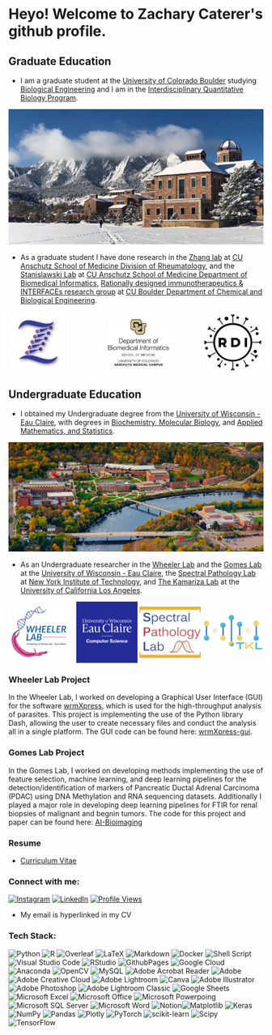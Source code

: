 # Heyo! Welcome to Zachary Caterer's github profile. 

## Graduate Education
- I am a graduate student at the [University of Colorado Boulder](https://www.colorado.edu/) studying [Biological Engineering](https://www.colorado.edu/chbe/apply/graduate-program/biological-engineering-phd-program) and I am in the [Interdisciplinary Quantitative Biology Program](https://www.colorado.edu/certificate/iqbiology/).  

![Boulder Campus](assets/boulder/mountains.jpg)

- As a graduate student I have done research in the [Zhang lab](https://fanzhanglab.org/) at [CU Anschutz School of Medicine Division of Rheumatology](https://medschool.cuanschutz.edu/rheumatology), and the [Stanislawski Lab](https://medschool.cuanschutz.edu/dbmi/lab-pages/stanislawski-lab) at [CU Anschutz School of Medicine Department of Biomedical Informatics](https://medschool.cuanschutz.edu/dbmi), [Rationally designed immunotherapeutics & INTERFACEs research group](https://www.sprengergroup.com/) at [CU Boulder Department of Chemical and Biological Engineering](https://www.colorado.edu/chbe/). 
<div style="display: flex; align-items: center; justify-content: space-between; width: 100%;">
  <img src="assets/boulder/zhang_lab_logo.png" alt="Zhang Lab Logo"  href = "https://fanzhanglab.org/" style="width: 24%; margin-right: 10px;">
  <img src="assets/boulder/dbmi_cua_logo.jpg" alt="CU Anschutz DBMI Logo" href = "https://medschool.cuanschutz.edu/dbmi/lab-pages/stanislawski-lab" style="width: 24%; height:100%">
  <img src="assets/boulder/RDI_logo.png" alt="RDI Logo" href = "https://www.sprengergroup.com/" style="width: 24%; height:100%">
</div>

## Undergraduate Education
- I obtained my Undergraduate degree from the [University of Wisconsin - Eau Claire](https://www.uwec.edu/), with degrees in [Biochemistry, Molecular Biology](https://www.uwec.edu/academics/programs/undergraduate/biochemistry-molecular-biology/), and [Applied Mathematics, and Statistics](https://www.uwec.edu/academics/programs/undergraduate/statistics-applied-mathematics/).

![UWEC Ariel](assets/uwec/uwec_aerial.jpg)
- As an Undergraduate researcher in the [Wheeler Lab](https://wheelerlab.bio/) and the [Gomes Lab](https://www.uwec.edu/profiles/gomesr/) at the [University of Wisconsin - Eau Claire](https://www.uwec.edu/), the [Spectral Pathology Lab](https://www.spectralpathology.com/home) at [New York Institute of Technology](https://www.nyit.edu/), and [The Kamariza Lab](https://www.kamarizalab.com/) at the [University of California Los Angeles](https://www.ucla.edu/). 

<div style="display: flex; align-items: center; justify-content: space-between; width: 100%;">
  <img src="assets/uwec/wheeler_lab_logo.svg" alt="Wheeler Lab Logo"  href = "https://wheelerlab.bio/" style="width: 24%; margin-right: 10px;">
  <img src="assets/uwec/uwec_cs_logo.png" alt="UWEC CS Logo" href = "https://www.uwec.edu/profiles/gomesr/" style="width: 24%;">
  <img src="assets/uwec/spl_logo.png" alt="SPL Logo" href = "https://www.spectralpathology.com/home" style="width: 24%;">
  <img src="assets/uwec/TKL_logo.jpg" alt="TKL Logo" href = "https://www.kamarizalab.com/" style="width: 24%;">
</div>

### Wheeler Lab Project
In the Wheeler Lab, I worked on developing a Graphical User Interface (GUI) for the software [wrmXpress](https://github.com/zamanianlab/wrmXpress), which is used for the high-throughput analysis of parasites. This project is implementing the use of the Python library Dash, allowing the user to create necessary files and conduct the analysis all in a single platform. The GUI code can be found here: [wrmXpress-gui](https://github.com/wheelerlab-uwec/wrmXpress-gui).

### Gomes Lab Project
In the Gomes Lab, I worked on developing methods implementing the use of feature selection, machine learning, and deep learning pipelines for the detection/identification of markers of Pancreatic Ductal Adrenal Carcinoma (PDAC) using DNA Methylation and RNA sequencing datasets. Additionally I played a major role in developing deep learning pipelines for FTIR for renal biopsies of malignant and begnin tumors. The code for this project and paper can be found here: [AI-Bioimaging](https://github.com/caterer-z-t/AI-Bioimaging)

### Resume
- [Curriculum Vitae](assets/zc_cv_a.pdf)

### Connect with me:
[![Instagram](https://img.shields.io/badge/Instagram-%23E4405F.svg?logo=Instagram&logoColor=white)](https://instagram.com/z_26caterer) [![LinkedIn](https://img.shields.io/badge/LinkedIn-%230077B5.svg?logo=linkedin&logoColor=white)](https://linkedin.com/in/zacharytcaterer) [![Profile Views](https://visitcount.itsvg.in/api?id=caterer-z-t&icon=0&color=0)](https://visitcount.itsvg.in)
- My email is hyperlinked in my CV

### Tech Stack:
![Python](https://img.shields.io/badge/python-3670A0?style=for-the-badge&logo=python&logoColor=ffdd54) ![R](https://img.shields.io/badge/r-%23276DC3.svg?style=for-the-badge&logo=r&logoColor=white) ![Overleaf](https://img.shields.io/badge/Overleaf-47A141?style=for-the-badge&logo=Overleaf&logoColor=white) ![LaTeX](https://img.shields.io/badge/latex-%23008080.svg?style=for-the-badge&logo=latex&logoColor=white) ![Markdown](https://img.shields.io/badge/markdown-%23000000.svg?style=for-the-badge&logo=markdown&logoColor=white) ![Docker](https://img.shields.io/badge/docker-%230db7ed.svg?style=for-the-badge&logo=docker&logoColor=white) ![Shell Script](https://img.shields.io/badge/shell_script-%23121011.svg?style=for-the-badge&logo=gnu-bash&logoColor=white) ![Visual Studio Code](https://img.shields.io/badge/Visual_Studio_Code-0078D4?style=for-the-badge&logo=visual%20studio%20code&logoColor=white) ![RStudio](https://img.shields.io/badge/RStudio-75AADB?style=for-the-badge&logo=RStudio&logoColor=white) ![GithubPages](https://img.shields.io/badge/github%20pages-121013?style=for-the-badge&logo=github&logoColor=white) ![Google Cloud](https://img.shields.io/badge/GoogleCloud-%234285F4.svg?style=for-the-badge&logo=google-cloud&logoColor=white) ![Anaconda](https://img.shields.io/badge/Anaconda-%2344A833.svg?style=for-the-badge&logo=anaconda&logoColor=white) ![OpenCV](https://img.shields.io/badge/opencv-%23white.svg?style=for-the-badge&logo=opencv&logoColor=white) ![MySQL](https://img.shields.io/badge/mysql-%2300000f.svg?style=for-the-badge&logo=mysql&logoColor=white) ![Adobe Acrobat Reader](https://img.shields.io/badge/Adobe%20Acrobat%20Reader-EC1C24.svg?style=for-the-badge&logo=Adobe%20Acrobat%20Reader&logoColor=white) ![Adobe](https://img.shields.io/badge/adobe-%23FF0000.svg?style=for-the-badge&logo=adobe&logoColor=white) ![Adobe Creative Cloud](https://img.shields.io/badge/Adobe%20Creative%20Cloud-DA1F26.svg?style=for-the-badge&logo=Adobe%20Creative%20Cloud&logoColor=white) ![Adobe Lightroom](https://img.shields.io/badge/Adobe%20Lightroom-31A8FF.svg?style=for-the-badge&logo=Adobe%20Lightroom&logoColor=white) ![Canva](https://img.shields.io/badge/Canva-%2300C4CC.svg?style=for-the-badge&logo=Canva&logoColor=white) ![Adobe Illustrator](https://img.shields.io/badge/adobe%20illustrator-%23FF9A00.svg?style=for-the-badge&logo=adobe%20illustrator&logoColor=white) ![Adobe Photoshop](https://img.shields.io/badge/adobe%20photoshop-%2331A8FF.svg?style=for-the-badge&logo=adobe%20photoshop&logoColor=white) ![Adobe Lightroom Classic](https://img.shields.io/badge/Adobe%20Lightroom%20Classic-31A8FF.svg?style=for-the-badge&logo=Adobe%20Lightroom%20Classic&logoColor=white) ![Google Sheets](https://img.shields.io/badge/Google%20Sheets-34A853?style=for-the-badge&logo=google-sheets&logoColor=white) ![Microsoft Excel](https://img.shields.io/badge/Microsoft_Excel-217346?style=for-the-badge&logo=microsoft-excel&logoColor=white) ![Microsoft Office](https://img.shields.io/badge/Microsoft_Office-D83B01?style=for-the-badge&logo=microsoft-office&logoColor=white) ![Microsoft Powerpoing](https://img.shields.io/badge/Microsoft_PowerPoint-B7472A?style=for-the-badge&logo=microsoft-powerpoint&logoColor=white) ![Microsoft SQL Server](https://img.shields.io/badge/Microsoft_SQL_Server-CC2927?style=for-the-badge&logo=microsoft-sql-server&logoColor=white) ![Microsoft Word](https://img.shields.io/badge/Microsoft_Word-2B579A?style=for-the-badge&logo=microsoft-word&logoColor=white) ![Notion](https://img.shields.io/badge/Notion-000000?style=for-the-badge&logo=notion&logoColor=white)![Matplotlib](https://img.shields.io/badge/Matplotlib-%23ffffff.svg?style=for-the-badge&logo=Matplotlib&logoColor=black) ![Keras](https://img.shields.io/badge/Keras-%23D00000.svg?style=for-the-badge&logo=Keras&logoColor=white) ![NumPy](https://img.shields.io/badge/numpy-%23013243.svg?style=for-the-badge&logo=numpy&logoColor=white) ![Pandas](https://img.shields.io/badge/pandas-%23150458.svg?style=for-the-badge&logo=pandas&logoColor=white) ![Plotly](https://img.shields.io/badge/Plotly-%233F4F75.svg?style=for-the-badge&logo=plotly&logoColor=white) ![PyTorch](https://img.shields.io/badge/PyTorch-%23EE4C2C.svg?style=for-the-badge&logo=PyTorch&logoColor=white) ![scikit-learn](https://img.shields.io/badge/scikit--learn-%23F7931E.svg?style=for-the-badge&logo=scikit-learn&logoColor=white) ![Scipy](https://img.shields.io/badge/SciPy-%230C55A5.svg?style=for-the-badge&logo=scipy&logoColor=%white) ![TensorFlow](https://img.shields.io/badge/TensorFlow-%23FF6F00.svg?style=for-the-badge&logo=TensorFlow&logoColor=white)
<!--
# 📊 GitHub Stats:
![](https://github-readme-stats.vercel.app/api?username=caterer-z-t&theme=dark&hide_border=false&include_all_commits=true&count_private=true)<br/>
![](https://github-readme-streak-stats.herokuapp.com/?user=caterer-z-t&theme=dark&hide_border=false)<br/>
![](https://github-readme-stats.vercel.app/api/top-langs/?username=caterer-z-t&theme=dark&hide_border=false&include_all_commits=true&count_private=true&layout=compact)

## 🏆 GitHub Trophies
![](https://github-profile-trophy.vercel.app/?username=caterer-z-t&theme=radical&no-frame=false&no-bg=true&margin-w=4)

### ✍️ Random Dev Quote
![](https://quotes-github-readme.vercel.app/api?type=horizontal&theme=radical)

### 🔝 Top Contributed Repo
![](https://github-contributor-stats.vercel.app/api?username=caterer-z-t&limit=5&theme=dark&combine_all_yearly_contributions=true)

### 😂 Random Dev Meme
<img src='https://randommeme-five.vercel.app/' style="height: 400px;"/>
-->

<!-- Proudly created with GPRM ( https://gprm.itsvg.in ) -->
